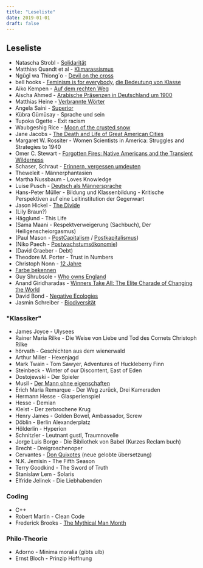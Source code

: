 ```yaml
---
title: "Leseliste"
date: 2019-01-01
draft: false
---
```



## Leseliste

- Natascha Strobl - [Solidarität](https://www.kremayr-scheriau.at/bucher-e-books/titel/solidaritaet/)
- Matthias Quandt et al - [Klimarassismus](https://www.piper.de/buecher/klimarassismus-isbn-978-3-492-06399-9)
- Ngũgĩ wa Thiong´o - [Devil on the cross](https://www.buecher.de/shop/englische-buecher/devil-on-the-cross/ngugi-wa-thiongo/products_products/detail/prod_id/39743482/)
- bell hooks - [Feminism is for everybody](https://www.amazon.de/FEMINISM-EVERYBODY-Passionate-bell-hooks/dp/0745317332), [die Bedeutung von Klasse](https://www.unrast-verlag.de/vorankuendigungen/die-bedeutung-von-klasse-detail)
- Aiko Kempen - [Auf dem rechten Weg](https://europa-verlag.com/Buecher/6565/AufdemrechtenWeg.html)
- Aischa Ahmed - [Arabische Präsenzen in Deutschland um 1900](https://www.transcript-verlag.de/978-3-8376-5411-0/arabische-praesenzen-in-deutschland-um-1900/)
- Matthias Heine - [Verbrannte Wörter](https://shop.duden.de/products/verbrannte-worter)
- Angela Saini - [Superior](https://www.buecher.de/shop/allgemein/superior/saini-angela/products_products/detail/prod_id/58277334/)
- Kübra Gümüsay - Sprache und sein
- Tupoka Ogette - Exit racism
- Waubgeshig Rice - [Moon of the crusted snow](https://www.buecher.de/shop/englische-buecher/moon-of-the-crusted-snow/rice-waubgeshig/products_products/detail/prod_id/50911476/)
- Jane Jacobs - [The Death and Life of Great American Cities](https://www.buecher.de/shop/kunst--architektur/the-death-and-life-of-great-american-cities/jacobs-jane/products_products/detail/prod_id/21327687/)
- Margaret W. Rossiter - Women Scientists in America: Struggles and Strategies to 1940
- Omer C. Stewart - [Forgotten Fires: Native Americans and the Transient Wilderness](https://www.buecher.de/shop/nordamerika/forgotten-fires/stewart-omer-c-/products_products/detail/prod_id/25855207/)
- Schaser, Schraut - [Erinnern, vergessen umdeuten](https://www.campus.de/buecher-campus-verlag/wissenschaft/geschichte/erinnern_vergessen_umdeuten-15357.html)
- Theweleit - Männerphantasien
- Martha Nussbaum - Loves Knowledge
- Luise Pusch - [Deutsch als Männersprache](https://www.suhrkamp.de/buch/luise-f-pusch-das-deutsche-als-maennersprache-t-9783518384152)
- Hans-Peter Müller - Bildung und Klassenbildung - Kritische Perspektiven auf eine Leitinstitution der Gegenwart
- Jason Hickel - [The Divide](https://www.buecher.de/shop/englische-buecher/the-divide/hickel-jason/products_products/detail/prod_id/50260456/)
- (Lily Braun?)
- Hägglund - This Life
- (Sama Maani - Respektverweigerung (Sachbuch), Der Heiligenscheiorgasmus)
- (Paul Mason - [PostCapitalism](https://www.amazon.de/PostCapitalism-Guide-Future-Paul-Mason/dp/0141975296) / [Postkapitalismus](https://www.suhrkamp.de/buch/paul-mason-postkapitalismus-t-9783518425398))
- (Niko Paech - [Postwachstumsökonomie](https://www.oekom.de/buch/befreiung-vom-ueberfluss-9783865811813))
- (David Graeber - Debt)
- Theodore M. Porter - Trust in Numbers
- Christoph Nonn - [12 Jahre](https://www.chbeck.de/nonn-12-tage-halbes-jahrhundert/product/30934879)
- [Farbe bekennen](https://orlanda.de/book/may-ayim-katharina-oguntoye-dagmar-schultz-hg-farbe-bekennen-afro-deutsche-frauen-auf-den-spuren-ihrer-geschichte)
- Guy Shrubsole - [Who owns England](https://www.osiander.de/shop/home/artikeldetails/ID144255308.html)
- Anand Giridharadas - [Winners Take All: The Elite Charade of Changing the World](https://www.genialokal.de/Produkt/Anand-Giridharadas/Winners-Take-All_lid_38765962.html)
- David Bond - [Negative Ecologies](https://www.ucpress.edu/book/9780520386785/negative-ecologies)
- Jasmin Schreiber - [Biodiversität](https://www.reclam.de/detail/978-3-15-020673-7/Schreiber__Jasmin/Biodiversitaet__100_Seiten)

### "Klassiker"
- James Joyce - Ulysees
- Rainer Maria Rilke - Die Weise von Liebe und Tod des Cornets Christoph Rilke
- hörvath - Geschichten aus dem wienerwald
- Arthur Miller - Hexenjagd
- Mark Twain - Tom Sawyer, Adventures of Huckleberry Finn
- Steinbeck - Winter of our Discontent, East of Eden
- Dostojewski - Der Spieler
- Musil - [Der Mann ohne eigenschaften](https://www.osiander.de/shop/home/artikeldetails/ID140705831.html)
- Erich Maria Remarque - Der Weg zurück, Drei Kameraden
- Hermann Hesse - Glasperlenspiel
- Hesse - Demian
- Kleist - Der zerbrochene Krug
- Henry James - Golden Bowel, Ambassador, Screw
- Döblin - Berlin Alexanderplatz
- Hölderlin - Hyperion
- Schnitzler - Leutnant gustl, Traumnovelle
- Jorge Luis Borge - Die Bibliothek von Babel (Kurzes Reclam buch)
- Brecht - Dreigroschenoper
- Cervantes - [Don Quixotes](https://www.buecher.de/shop/cervantes-miguel-de/don-quijote-von-der-mancha-teil-1-und-2/cervantes-saavedra-miguel-de/products_products/detail/prod_id/42639664/) (neue gelobte übersetzung)
- N.K. Jemisin - The Fifth Season
- Terry Goodkind - The Sword of Truth
- Stanislaw Lem - Solaris
- Elfride Jelinek - Die Liebhabenden

### Coding
- C++
- Robert Martin - Clean Code
- Frederick Brooks - [The Mythical Man Month](https://archive.org/details/MythicalManMonth)

### Philo-Theorie
- Adorno - Minima moralia (gibts ulb)
- Ernst Bloch - Prinzip Hoffnung
